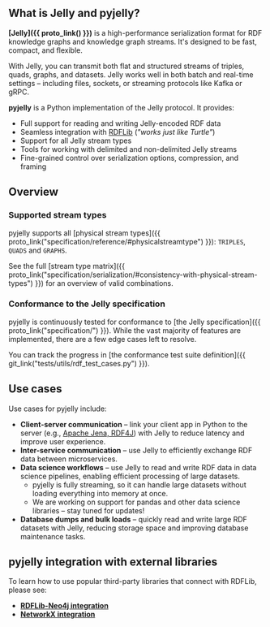 ## What is Jelly and pyjelly?

**[Jelly]({{ proto_link() }})** is a high-performance serialization format for RDF knowledge graphs and knowledge graph streams. It's designed to be fast, compact, and flexible. 

With Jelly, you can transmit both flat and structured streams of triples, quads, graphs, and datasets. Jelly works well in both batch and real-time settings – including files, sockets, or streaming protocols like Kafka or gRPC.

**pyjelly** is a Python implementation of the Jelly protocol. It provides:

* Full support for reading and writing Jelly-encoded RDF data
* Seamless integration with [RDFLib](https://rdflib.readthedocs.io/) (*"works just like Turtle"*)
* Support for all Jelly stream types
* Tools for working with delimited and non-delimited Jelly streams
* Fine-grained control over serialization options, compression, and framing

## Overview

### Supported stream types

pyjelly supports all [physical stream types]({{ proto_link("specification/reference/#physicalstreamtype") }}): `TRIPLES`, `QUADS` and `GRAPHS`.

See the full [stream type matrix]({{ proto_link("specification/serialization/#consistency-with-physical-stream-types") }}) for an overview of valid combinations.

### Conformance to the Jelly specification

pyjelly is continuously tested for conformance to [the Jelly specification]({{ proto_link("specification/") }}). While the vast majority of features are implemented, there are a few edge cases left to resolve.

You can track the progress in [the conformance test suite definition]({{ git_link("tests/utils/rdf_test_cases.py") }}).

## Use cases

Use cases for pyjelly include:

- **Client-server communication** – link your client app in Python to the server (e.g., [Apache Jena, RDF4J](https://w3id.org/jelly/jelly-jvm)) with Jelly to reduce latency and improve user experience.
- **Inter-service communication** – use Jelly to efficiently exchange RDF data between microservices.
- **Data science workflows** – use Jelly to read and write RDF data in data science pipelines, enabling efficient processing of large datasets. 
    - pyjelly is fully streaming, so it can handle large datasets without loading everything into memory at once.
    - We are working on support for pandas and other data science libraries – stay tuned for updates!
- **Database dumps and bulk loads** – quickly read and write large RDF datasets with Jelly, reducing storage space and improving database maintenance tasks.

## pyjelly integration with external libraries

To learn how to use popular third-party libraries that connect with RDFLib, please see:

- **[RDFLib-Neo4j integration](rdflib-neo4j-integration.md)**
- **[NetworkX integration](networkx-integration.md)**
